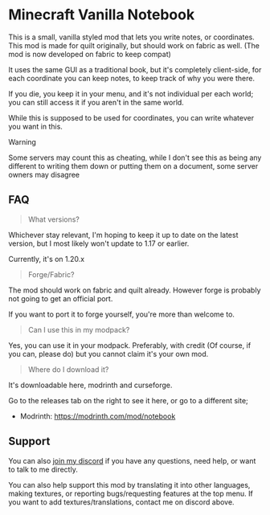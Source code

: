# Minecraft Vanilla Notebook

This is a small, vanilla styled mod that lets you write notes, or coordinates. This mod is made for quilt originally, but should work on fabric as well. (The mod is now developed on fabric to keep compat)

It uses the same GUI as a traditional book, but it's completely client-side, for each coordinate you can keep notes, to keep track of why you were there.

If you die, you keep it in your menu, and it's not individual per each world; you can still access it if you aren't in the same world. 

While this is supposed to be used for coordinates, you can write whatever you want in this.

> [!WARNING]
> Some servers may count this as cheating, while I don't see this as being any different to writing them down or putting them on a document, some server owners may disagree

## FAQ

> What versions?

Whichever stay relevant, I'm hoping to keep it up to date on the latest version, but I most likely won't update to 1.17 or earlier.

Currently, it's on 1.20.x

> Forge/Fabric?

The mod should work on fabric and quilt already. However forge is probably not going to get an official port.

If you want to port it to forge yourself, you're more than welcome to.

> Can I use this in my modpack?

Yes, you can use it in your modpack. Preferably, with credit (Of course, if you can, please do) but you cannot claim it's your own mod.

> Where do I download it?

It's downloadable here, modrinth and curseforge.

Go to the releases tab on the right to see it here, or go to a different site;

- Modrinth: https://modrinth.com/mod/notebook

## Support 

You can also [join my discord](https://discord.gg/EqTwbVYEWx) if you have any questions, need help, or want to talk to me directly.

You can also help support this mod by translating it into other languages, making textures, or reporting bugs/requesting features at the top menu. If you want to add textures/translations, contact me on discord above.
